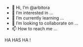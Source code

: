- 👋 Hi, I’m @arbitora
- 👀 I’m interested in ...
- 🌱 I’m currently learning ...
- 💞️ I’m looking to collaborate on ...
- 📫 How to reach me ...

<!---
arbitora/arbitora is a ✨ special ✨ repository because its `README.md` (this file) appears on your GitHub profile.
You can click the Preview link to take a look at your changes.
--->

HA HAS HA !
